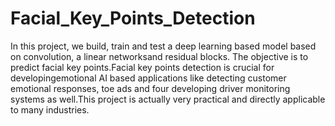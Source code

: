 # Facial_Key_Points_Detection
In this project, we  build, train and test a deep learning based model based on convolution, a linear networksand residual blocks.
The objective is to predict facial key points.Facial key points detection is crucial for developingemotional AI based applications like detecting customer
emotional responses, toe ads and four developing driver monitoring systems as well.This project is actually very practical and directly applicable to many industries.
